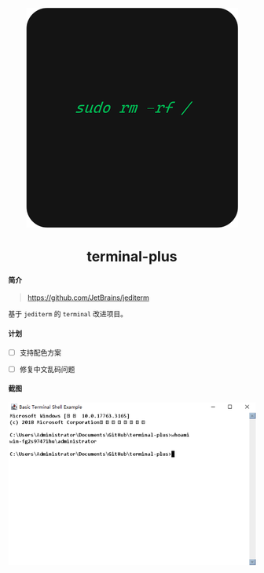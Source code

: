 <div align=center style="margin-top: 10px;">

![gui-template-icon](doc/images/terminal-plus.png)
<h1>terminal-plus</h1>
</div>


#### 简介
> https://github.com/JetBrains/jediterm

基于 `jediterm` 的 `terminal` 改进项目。


#### 计划
- [ ] 支持配色方案
- [ ] 修复中文乱码问题


#### 截图
![BasicTerminalShellExample](doc/images/BasicTerminalShellExample.png)